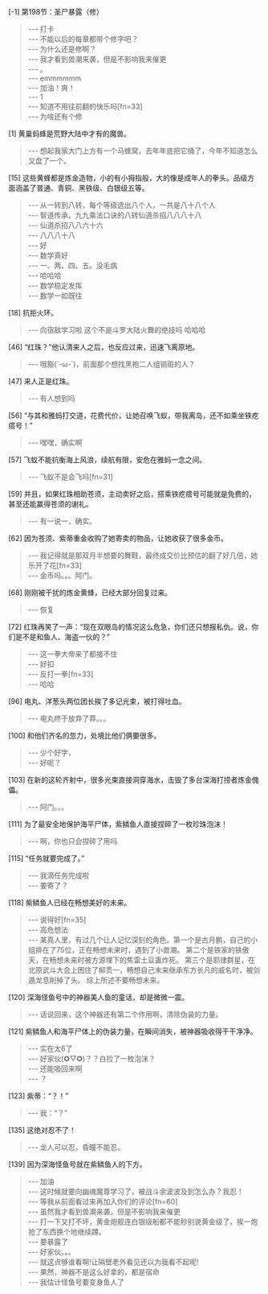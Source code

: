 
[-1] 第198节：圣尸暴露（修）
>--- 打卡<br>
>--- 不能以后的每章都带个修字吧？<br>
>--- 为什么还是修啊？<br>
>--- 我才看到兽潮来袭，但是不影响我来催更<br>
>--- 。<br>
>--- emmmmmm<br>
>--- 加油！爽！<br>
>--- 1<br>
>--- 知道不用往前翻的快乐吗[fn=33]<br>
>--- 为啥还有个修<br>

[1] 黄巢蚂蜂是荒野大陆中才有的魔兽。
>--- 想起我家大门上方有一个马蜂窝，去年年底把它捅了，今年不知道怎么又盘了一个。<br>

[15] 这些黄蜂都是炼金造物，小的有小拇指般，大的像是成年人的拳头。品级方面涵盖了普通、青铜、黑铁级、白银级五等。
>--- 从一转到八转，每个等级选出八个人，一共是八十八个人<br>
>--- 智道传承，九九乘法口诀的八转仙道杀招八八八十八<br>
>--- 仙道杀招八八六十六<br>
>--- 八八八十八<br>
>--- 好<br>
>--- 数学真好<br>
>--- 一、两、四、五。没毛病<br>
>--- 哈哈哈<br>
>--- 数学稳定发挥<br>
>--- 数学一如既往<br>

[18] 抗拒火环。
>--- 向宿敌学习啦  这个不是斗罗大陆火舞的绝技吗  哈哈哈<br>

[46] “红珠？”他认清来人之后，也反应过来，迅速飞离原地。
>--- 哦豁(´-ω-`)，前面那个想找黑袍二人组销赃的人？<br>

[47] 来人正是红珠。
>--- 有人想到吗<br>

[56] “与其和雅蚂打交道，花费代价，让她召唤飞蚁，带我离岛，还不如乘坐铁疙瘩号！”
>--- 嘿嘿，确实啊<br>

[57] 飞蚁不能抗衡海上风浪，续航有限，安危在雅蚂一念之间。
>--- 飞蚁不是会飞吗[fn=31]<br>

[59] 并且，如果红珠相助苍须，主动卖好之后，搭乘铁疙瘩号可能就是免费的，甚至还能赢得苍须的谢礼。
>--- 有一说一，确实。<br>

[62] 因为苍须、紫蒂重金收购了她寄卖的物品，让她收获了很多金币。
>--- 我记得就是那双月半想要的舞鞋，最终成交价比预估的翻了好几倍，她乐开了花[fn=33]<br>
>--- 金币吗。。。阿门。<br>

[68] 刚刚被干扰的炼金黄蜂，已经大部分回复过来。
>--- 恢复<br>

[72] 红珠再笑了一声：“现在双眼岛的情况这么危急，你们还只想报私仇。说，你们是不是和鱼人、海盗一伙的？”
>--- 这一拳大帝来了都接不住<br>
>--- 好扣<br>
>--- 反打一拳[fn=33]<br>
>--- 哈哈<br>

[96] 电丸、洋葱头两位团长挨了多记光束，被打得吐血。
>--- 电丸终于放弃了莽。。。<br>

[100] 和他们齐名的忽力，处境比他们俩要很多。
>--- 少个好字，<br>
>--- 好呢？<br>

[103] 在新的这轮齐射中，很多光束直接洞穿海水，击毁了多台深海打捞者炼金傀儡。
>--- 阿门。。。<br>

[111] 为了最安全地保护海平尸体，紫鳞鱼人直接捏碎了一枚珍珠泡沫！
>--- 啊，你也只会捏碎了用吗<br>

[115] “任务就要完成了。”
>--- 我滴任务完成啦<br>
>--- 要寄了？<br>

[118] 紫鳞鱼人已经在畅想美好的未来。
>--- 说得好[fn=35]<br>
>--- 高危想法<br>
>--- 某真人里，有过几个让人记忆深刻的角色。第一个是古月鹏，自己的小组排在了75位，正在畅想未来时，遇到了小兽潮。
第二个是铁家的铁傲天，在畅想未来时被方源埋下的焦雷土豆蛊炸死。
第三个是耶律群星，在北原武斗大会上困住了柳贯一，畅想自己未来继承东方长凡的威名时，被剑遁龙息削掉了头。
综上所述不要畅想未来。<br>

[120] 深海怪鱼号中的神器美人鱼的童话，却是微微一震。
>--- 话说回来，这个神器还有第二个作用啊，清除伪装的力量。<br>

[121] 紫鳞鱼人和海平尸体上的伪装力量，在瞬间消失，被神器吸收得干干净净。
>--- 实在太6了<br>
>--- 好家伙(✪▽✪)？？白捡了一枚泡沫？<br>
>--- 还能吸回来啊<br>
>--- ？<br>

[123] 紫蒂：“？！”
>--- 我：“？”<br>

[135] 这绝对忍不了！
>--- 龙人可以忍，昏瞳不能忍。<br>

[139] 因为深海怪鱼号就在紫鳞鱼人的下方。
>--- 加油<br>
>--- 这时候就要向幽魂魔尊学习了，被战斗余波波及到怎么办？我忍！<br>
>--- 等我从前面看过来再加入你们的评论[fn=60]<br>
>--- 虽然我才看到兽潮来袭，但是不影响我来催更<br>
>--- 打一下又打不坏，黄金炮舰连白银级船都不能秒别说黄金级了，挨一炮抢了东西换个地继续蹲。<br>
>--- 要暴露了<br>
>--- 好家伙。。。<br>
>--- 就这点够谁看啊!让隔壁老外看见还以为我看不起呢!<br>
>--- 果然，神器不是这么好拿的，都是宿命<br>
>--- 我估计怪鱼号要变身鱼人了<br>
